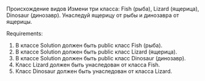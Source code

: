 Происхождение видов
Измени три класса: Fish (рыба), Lizard (ящерица), Dinosaur (динозавр).
Унаследуй ящерицу от рыбы и динозавра от ящерицы.


Requirements:
1. В классе Solution должен быть public класс Fish (рыба).
2. В классе Solution должен быть public класс Lizard (ящерица).
3. В классе Solution должен быть public класс Dinosaur (динозавр).
4. Класс Lizard должен быть унаследован от класса Fish.
5. Класс Dinosaur должен быть унаследован от класса Lizard.
